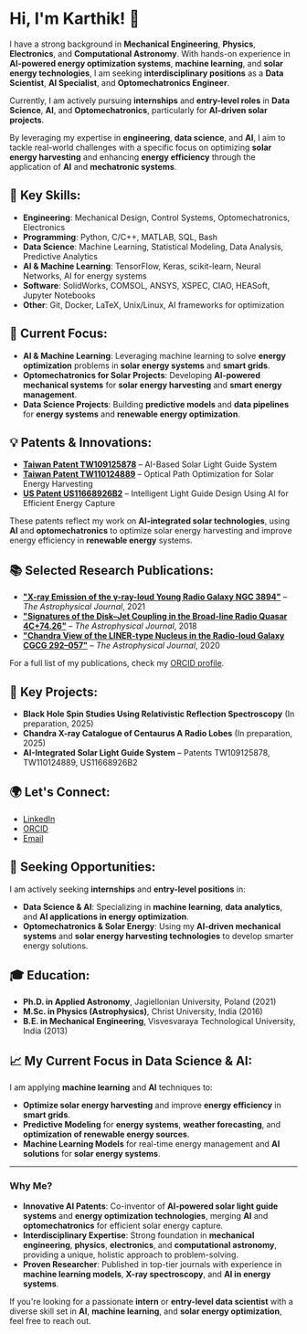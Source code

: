 # Hi, I'm Karthik! 👋

I have a strong background in **Mechanical Engineering**, **Physics**, **Electronics**, and **Computational Astronomy**. With hands-on experience in **AI-powered energy optimization systems**, **machine learning**, and **solar energy technologies**, I am seeking **interdisciplinary positions** as a **Data Scientist**, **AI Specialist**, and **Optomechatronics Engineer**. 

Currently, I am actively pursuing **internships** and **entry-level roles** in **Data Science**, **AI**, and **Optomechatronics**, particularly for **AI-driven solar projects**. 

By leveraging my expertise in **engineering**, **data science**, and **AI**, I aim to tackle real-world challenges with a specific focus on optimizing **solar energy harvesting** and enhancing **energy efficiency** through the application of **AI** and **mechatronic systems**.

## 🔧 Key Skills:
- **Engineering**: Mechanical Design, Control Systems, Optomechatronics, Electronics
- **Programming**: Python, C/C++, MATLAB, SQL, Bash
- **Data Science**: Machine Learning, Statistical Modeling, Data Analysis, Predictive Analytics
- **AI & Machine Learning**: TensorFlow, Keras, scikit-learn, Neural Networks, AI for energy systems
- **Software**: SolidWorks, COMSOL, ANSYS, XSPEC, CIAO, HEASoft, Jupyter Notebooks
- **Other**: Git, Docker, LaTeX, Unix/Linux, AI frameworks for optimization

## 🌱 Current Focus:
- **AI & Machine Learning**: Leveraging machine learning to solve **energy optimization** problems in **solar energy systems** and **smart grids**.
- **Optomechatronics for Solar Projects**: Developing **AI-powered mechanical systems** for **solar energy harvesting** and **smart energy management**.
- **Data Science Projects**: Building **predictive models** and **data pipelines** for **energy systems** and **renewable energy optimization**.

## 💡 Patents & Innovations:
- **[Taiwan Patent TW109125878](https://patents.google.com/patent/TW109125878)** – AI-Based Solar Light Guide System
- **[Taiwan Patent TW110124889](https://patents.google.com/patent/TW110124889)** – Optical Path Optimization for Solar Energy Harvesting
- **[US Patent US11668926B2](https://patents.google.com/patent/US11668926B2)** – Intelligent Light Guide Design Using AI for Efficient Energy Capture

These patents reflect my work on **AI-integrated solar technologies**, using **AI** and **optomechatronics** to optimize solar energy harvesting and improve energy efficiency in **renewable energy** systems.

## 📚 Selected Research Publications:
- **["X-ray Emission of the γ-ray-loud Young Radio Galaxy NGC 3894"](https://doi.org/10.3847/1538-4357/ac1ff5)** – *The Astrophysical Journal*, 2021
- **["Signatures of the Disk–Jet Coupling in the Broad-line Radio Quasar 4C+74.26"](https://doi.org/10.3847/1538-4357/aade9c)** – *The Astrophysical Journal*, 2018
- **["Chandra View of the LINER-type Nucleus in the Radio-loud Galaxy CGCG 292–057"](https://doi.org/10.3847/1538-4357/abc4e2)** – *The Astrophysical Journal*, 2020

For a full list of my publications, check my [ORCID profile](https://orcid.org/0000-0003-0095-9302).

## 🚀 Key Projects:
- **Black Hole Spin Studies Using Relativistic Reflection Spectroscopy** (In preparation, 2025)
- **Chandra X-ray Catalogue of Centaurus A Radio Lobes** (In preparation, 2025)
- **AI-Integrated Solar Light Guide System** – Patents TW109125878, TW110124889, US11668926B2

## 🌍 Let's Connect:
- [LinkedIn](https://www.linkedin.com/in/kab2421/)
- [ORCID](https://orcid.org/0000-0003-0095-9302)
- [Email](mailto:karthikvol@gmail.com)

## 💼 Seeking Opportunities:
I am actively seeking **internships** and **entry-level positions** in:
- **Data Science & AI**: Specializing in **machine learning**, **data analytics**, and **AI applications in energy optimization**.
- **Optomechatronics & Solar Energy**: Using my **AI-driven mechanical systems** and **solar energy harvesting technologies** to develop smarter energy solutions.

## 🎓 Education:
- **Ph.D. in Applied Astronomy**, Jagiellonian University, Poland (2021)
- **M.Sc. in Physics (Astrophysics)**, Christ University, India (2016)
- **B.E. in Mechanical Engineering**, Visvesvaraya Technological University, India (2013)

## 📈 My Current Focus in Data Science & AI:
I am applying **machine learning** and **AI** techniques to:
- **Optimize solar energy harvesting** and improve **energy efficiency** in **smart grids**.
- **Predictive Modeling** for **energy systems**, **weather forecasting**, and **optimization of renewable energy sources**.
- **Machine Learning Models** for real-time energy management and **AI solutions** for **solar energy systems**.

---

### **Why Me?**

- **Innovative AI Patents**: Co-inventor of **AI-powered solar light guide systems** and **energy optimization technologies**, merging **AI** and **optomechatronics** for efficient solar energy capture.
- **Interdisciplinary Expertise**: Strong foundation in **mechanical engineering**, **physics**, **electronics**, and **computational astronomy**, providing a unique, holistic approach to problem-solving.
- **Proven Researcher**: Published in top-tier journals with experience in **machine learning models**, **X-ray spectroscopy**, and **AI in energy systems**.

If you're looking for a passionate **intern** or **entry-level data scientist** with a diverse skill set in **AI**, **machine learning**, and **solar energy optimization**, feel free to reach out.

